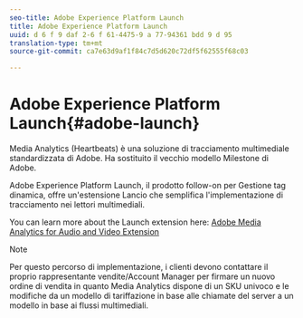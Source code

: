 ```yaml
---
seo-title: Adobe Experience Platform Launch
title: Adobe Experience Platform Launch
uuid: d 6 f 9 daf 2-6 f 61-4475-9 a 77-94361 bdd 9 d 95
translation-type: tm+mt
source-git-commit: ca7e63d9af1f84c7d5d620c72df5f62555f68c03

---
```



# Adobe Experience Platform Launch{#adobe-launch}

Media Analytics (Heartbeats) è una soluzione di tracciamento multimediale standardizzata di Adobe. Ha sostituito il vecchio modello Milestone di Adobe.

Adobe Experience Platform Launch, il prodotto follow-on per Gestione tag dinamica, offre un'estensione Lancio che semplifica l'implementazione di tracciamento nei lettori multimediali.

You can learn more about the Launch extension here: [Adobe Media Analytics for Audio and Video Extension](https://docs.adobelaunch.com/extension-reference/web/adobe-media-analytics-for-audio-and-video-extension)

>[!NOTE]
>
>Per questo percorso di implementazione, i clienti devono contattare il proprio rappresentante vendite/Account Manager per firmare un nuovo ordine di vendita in quanto Media Analytics dispone di un SKU univoco e le modifiche da un modello di tariffazione in base alle chiamate del server a un modello in base ai flussi multimediali.

